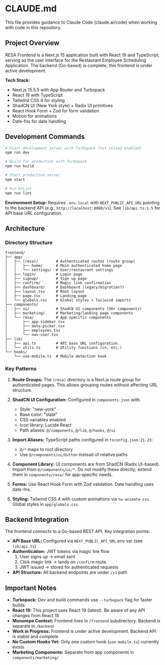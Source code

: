 # CLAUDE.md

This file provides guidance to Claude Code (claude.ai/code) when working with code in this repository.

## Project Overview

RESA Frontend is a Next.js 15 application built with React 19 and TypeScript, serving as the user interface for the Restaurant Employee Scheduling Application. The backend (Go-based) is complete; this frontend is under active development.

**Tech Stack:**
- Next.js 15.5.5 with App Router and Turbopack
- React 19 with TypeScript
- Tailwind CSS 4 for styling
- ShadCN UI (New York style) + Radix UI primitives
- React Hook Form + Zod for form validation
- Motion for animations
- Date-fns for date handling

## Development Commands

```bash
# Start development server with Turbopack (hot reload enabled)
npm run dev

# Build for production with Turbopack
npm run build

# Start production server
npm start

# Run ESLint
npm run lint
```

**Environment Setup:** Requires `.env.local` with `NEXT_PUBLIC_API_URL` pointing to the backend API (e.g., `http://localhost:8080/v1`). See `lib/api.ts:1-5` for API base URL configuration.

## Architecture

### Directory Structure

```
frontend/
├── app/
│   ├── (resa)/        # Authenticated routes (route group)
│   │   ├── home/      # Main authenticated home page
│   │   └── settings/  # User/restaurant settings
│   ├── login/         # Login page
│   ├── signup/        # Sign up page
│   ├── confirm/       # Magic link confirmation
│   ├── dashboard/     # Dashboard (legacy/migration?)
│   ├── layout.tsx     # Root layout
│   ├── page.tsx       # Landing page
│   └── globals.css    # Global styles + Tailwind imports
├── components/
│   ├── ui/            # ShadCN UI components (56+ components)
│   ├── marketing/     # Marketing/landing page components
│   └── resa/          # App-specific components
│       ├── app-sidebar.tsx
│       ├── date-picker.tsx
│       ├── employees.tsx
│       └── nav-user.tsx
├── lib/
│   ├── api.ts         # API base URL configuration
│   └── utils.ts       # Utility functions (cn, etc.)
└── hooks/
    └── use-mobile.ts  # Mobile detection hook
```

### Key Patterns

1. **Route Groups:** The `(resa)` directory is a Next.js route group for authenticated pages. This allows grouping routes without affecting URL structure.

2. **ShadCN UI Configuration:** Configured in `components.json` with:
   - Style: "new-york"
   - Base color: "slate"
   - CSS variables enabled
   - Icon library: Lucide React
   - Path aliases: `@/components`, `@/lib`, `@/hooks`, `@/ui`

3. **Import Aliases:** TypeScript paths configured in `tsconfig.json:21-23`:
   - `@/*` maps to root directory
   - Use `@/components/ui/button` instead of relative paths

4. **Component Library:** UI components are from ShadCN (Radix UI-based). Import from `@/components/ui/*`. Do not modify these directly; extend them in `components/resa/` for app-specific needs.

5. **Forms:** Use React Hook Form with Zod validation. Date handling uses date-fns.

6. **Styling:** Tailwind CSS 4 with custom animations via `tw-animate-css`. Global styles in `app/globals.css`.

## Backend Integration

The frontend connects to a Go-based REST API. Key integration points:

- **API Base URL:** Configured via `NEXT_PUBLIC_API_URL` env var (see `lib/api.ts`)
- **Authentication:** JWT tokens via magic link flow
  1. User signs up → email sent
  2. Click magic link → lands on `/confirm` route
  3. JWT issued → stored for authenticated requests
- **API Structure:** All backend endpoints are under `/v1` path

## Important Notes

- **Turbopack:** Dev and build commands use `--turbopack` flag for faster builds
- **React 19:** This project uses React 19 (latest). Be aware of any API changes from React 18
- **Monorepo Context:** Frontend lives in `/frontend` subdirectory. Backend is separate in `/backend`
- **Work in Progress:** Frontend is under active development. Backend API is stable and complete
- **No Custom Hooks Yet:** Only one custom hook (`use-mobile.ts`) currently exists
- **Marketing Components:** Separate from app components in `components/marketing/`
